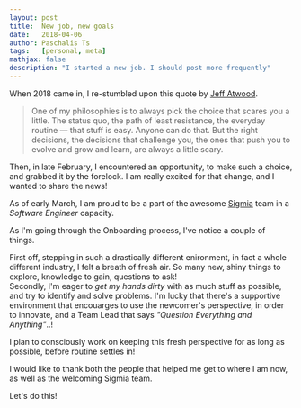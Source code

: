 ```yaml
---
layout: post
title:  New job, new goals
date:   2018-04-06
author: Paschalis Ts
tags:   [personal, meta]
mathjax: false
description: "I started a new job. I should post more frequently"  
---
```


When 2018 came in, I re-stumbled upon this quote by [Jeff Atwood](https://blog.codinghorror.com/10-years-of-coding-horror/). 
> One of my philosophies is to always pick the choice that scares you a little. The status quo, the path of least resistance, the everyday routine — that stuff is easy. Anyone can do that. But the right decisions, the decisions that challenge you, the ones that push you to evolve and grow and learn, are always a little scary.

Then, in late February, I encountered an opportunity, to make such a choice, and grabbed it by the forelock. I am really excited for that change, and I wanted to share the news!

As of early March, I am proud to be a part of the awesome [Sigmia](http://www.sigmia.com) team in a *Software Engineer* capacity. 

As I'm going through the Onboarding process, I've notice a couple of things.   

First off, stepping in such a drastically different enironment, in fact a whole different industry, I felt a breath of fresh air. So many new, shiny things to explore, knowledge to gain, questions to ask!   
Secondly, I'm eager to *get my hands dirty* with as much stuff as possible, and try to identify and solve problems. I'm lucky that there's a supportive environment that encouarges to use the newcomer's perspective, in order to innovate, and a Team Lead that says *"Question Everything and Anything"*..! 

I plan to consciously work on keeping this fresh perspective for as long as possible, before routine settles in!

I would like to thank both the people that helped me get to where I am now, as well as the welcoming Sigmia team.

Let's do this!
